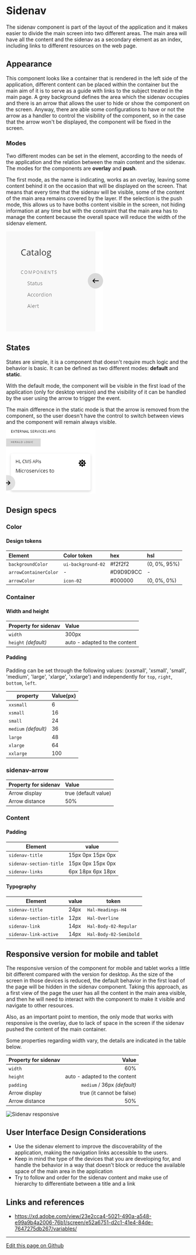 # Sidenav

The sidenav component is part of the layout of the application and it makes easier to divide the main screen into two different areas. The main area will have all the content and the sidenav as a secondary element as an index, including links to different resources on the web page.

## Appearance

This component looks like a container that is rendered in the left side of the application, different content can be placed within the container but the main aim of it is to serve as a guide with links to the subject treated in the main page.
A grey background defines the area which the sidenav occupies and there is an arrow that allows the user to hide or show the component on the screen. Anyway, there are able some configurations to have or not the arrow as a handler to control the visibility of the component, so in the case that the arrow won't be displayed, the component will be fixed in the screen.

### Modes

Two different modes can be set in the element, according to the needs of the application and the relation between the main content and the sidenav.
The modes for the components are **overlay** and **push**.

The first mode, as the name is indicating, works as an overlay, leaving some content behind it on the occasion that will be displayed on the screen. That means that every time that the sidenav will be visible, some of the content of the main area remains covered by the layer.
If the selection is the push mode, this allows us to have boths content visible in the screen, not hiding information at any time but with the constraint that the main area has to manage the content because the overall space will reduce the width of the sidenav element.

![Sidenav modes](images/sidenav_modes.png)

## States

States are simple, it is a component that doesn't require much logic and the behavior is basic.
It can be defined as two different modes: **default** and **static**.

With the default mode, the component will be visible in the first load of the application (only for desktop version) and the visibility of it can be handled by the user using the arrow to trigger the event.

The main difference in the static mode is that the arrow is removed from the component, so the user doesn't have the control to switch between views and the component will remain always visible.

![Sidenav states](images/sidenav_states.png)

## Design specs

### Color

#### Design tokens

| Element               | Color token          | hex           | hsl           |
| :-------------------  | :------------        | :------------ | :------------ |
| `backgroundColor`     |  `ui-background-02`  | #f2f2f2       | (0, 0%, 95%)  |
| `arrowContainerColor` |   -                  | #D9D9D9CC     | -             |
| `arrowColor`          |  `icon-02`           | #000000       | (0, 0%, 0%)   |


### Container

#### Width and height

| Property for sidenav |                           Value |
| -------------------- | :------------------------------ |
| `width`                |                         300px |
| `height` _(default)_     | auto - adapted to the content |

#### Padding

Padding can be set through the following values: (xxsmall', 'xsmall', 'small', 'medium', 'large', 'xlarge', 'xxlarge') and independently for `top`, `right`, `bottom`, `left`.

| property             | Value(px) |
| -------------------- | :------   |
| `xxsmall`            | 6         |
| `xsmall`             | 16        |
| `small`              | 24        |
| `medium` _(default)_   | 36        |
| `large`              | 48        |
| `xlarge`             | 64        |
| `xxlarge`            | 100       |


### sidenav-arrow

| Property for sidenav |                           Value |
| -------------------- | :------------------------------ |
| Arrow display        |          true (default value) |
| Arrow distance       |                           50% |


### Content

#### Padding

Element | value
-- | --
```sidenav-title``` | 15px 0px 15px 0px
```sidenav-section-title``` | 15px 0px 15px 0px
```sidenav-links``` | 6px 18px 6px 18px

#### Typography

Element | value |  token
-- | -- | -- |
```sidenav-title```  |  24px  | ```Hal-Headings-H4```
```sidenav-section-title``` | 12px  |```Hal-Overline```
```sidenav-link``` |  14px |```Hal-Body-02-Regular```
```sidenav-link-active``` |14px  |```Hal-Body-02-Semibold```


## Responsive version for mobile and tablet

The responsive version of the component for mobile and tablet works a little bit different compared with the version for desktop. As the size of the screen in those devices is reduced, the default behavior in the first load of the page will be hidden in the sidenav component.
Taking this approach, as a first view of the page the user has all the content in the main area visible, and then he will need to interact with the component to make it visible and navigate to other resources.

Also, as an important point to mention, the only mode that works with responsive is the overlay, due to lack of space in the screen if the sidenav pushed the content of the main container.

Some properties regarding width vary, the details are indicated in the table below.

| Property for sidenav |                           Value |
| -------------------- | ------------------------------: |
| `width`                |                           60% |
| `height`     | auto - adapted to the content |
| `padding`              |                    `medium` / 36px _(default)_ |
| Arrow display        |     true (it cannot be false) |
| Arrow distance       |                           50% |

![Sidenav responsive](images/sidenav_responsive.png)

## User Interface Design Considerations

- Use the sidenav element to improve the discoverability of the application, making the navigation links accessible to the users.
- Keep in mind the type of the devices that you are developing for, and handle the behavior in a way that doesn't block or reduce the available space of the main area in the application
- Try to follow and order for the sidenav content and make use of hierarchy to differentiate between a title and a link

## Links and references

- https://xd.adobe.com/view/23e2cca4-5021-490a-a548-e99a9b4a2006-76b1/screen/e52a6751-d2c1-41e4-84de-7647275db267/variables/

____________________________________________________________

[Edit this page on Github](https://github.com/dxc-technology/halstack-style-guide/blob/master/guidelines/components/sidenav/README.md)
